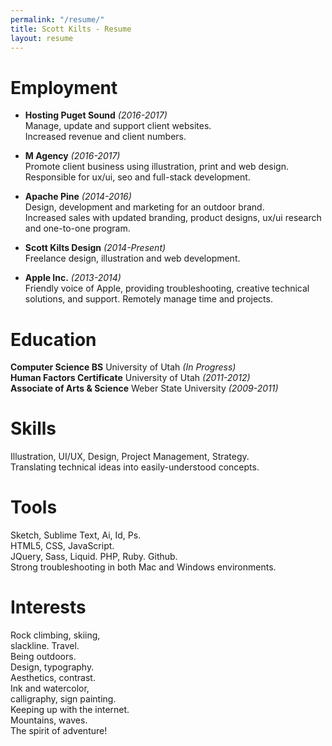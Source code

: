 ```yaml
---
permalink: "/resume/"
title: Scott Kilts - Resume
layout: resume
---
```


# Employment

- **Hosting Puget Sound** <!--Web Host Manager--> *(2016-2017)*    
Manage, update and support client websites.  
Increased revenue and client numbers.

- **M Agency** <!--Designer / Developer--> *(2016-2017)*  
Promote client business using illustration, print and web design.  
Responsible for ux/ui, seo and full-stack development.

- **Apache Pine** <!--Design Director--> *(2014-2016)*  
Design, development and marketing for an outdoor brand.  
Increased sales with updated branding, product designs, ux/ui research and one-to-one program. 

- **Scott Kilts Design** <!--Owner / Operator--> *(2014-Present)*  
Freelance design, illustration and web development.

- **Apple Inc.** <!--CPU Advisor--> *(2013-2014)*  
Friendly voice of Apple, providing troubleshooting, creative technical solutions, and support. Remotely manage time and projects.

# Education

**Computer Science BS** University of Utah *(In Progress)*  
**Human Factors Certificate** University of Utah *(2011-2012)*  
**Associate of Arts & Science** Weber State University *(2009-2011)*

# Skills

Illustration, UI/UX, Design, Project Management, Strategy.  
Translating technical ideas into easily-understood concepts.

# Tools

Sketch, Sublime Text, Ai, Id, Ps.  
HTML5, CSS, JavaScript.  
JQuery, Sass, Liquid. 
PHP, Ruby. 
Github.  
Strong troubleshooting in both Mac and Windows environments.

# Interests

Rock climbing, skiing,  
    slackline. Travel.  
		Being outdoors.  
			Design, typography.  
				Aesthetics, contrast.  
					Ink and watercolor,  
						calligraphy, sign painting.  
							Keeping up with the internet.  
								Mountains, waves.  
									The spirit of adventure!